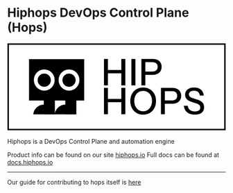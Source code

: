 # Hiphops DevOps Control Plane (Hops)

![Hiphops Casey Logo](docs/images/casey-full.png)

Hiphops is a DevOps Control Plane and automation engine

Product info can be found on our site [hiphops.io](https://www.hiphops.io)
Full docs can be found at [docs.hiphops.io](https://docs.hiphops.io)


---

Our guide for contributing to hops itself is [here](./docs/contributing.md)

